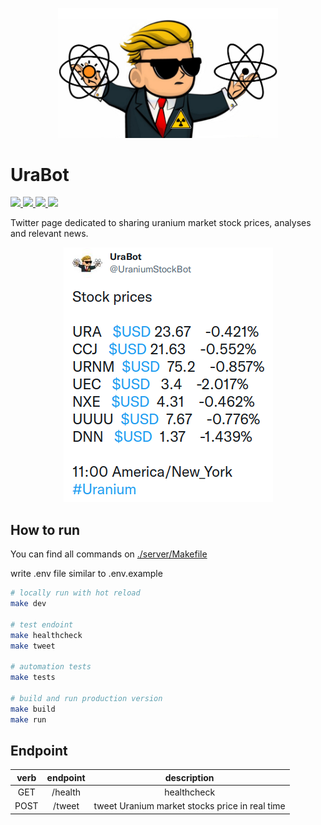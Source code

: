 <p align="center">
  <!-- cover image -->
  <img width="70%" src="https://raw.githubusercontent.com/victorabarros/ura-bot/main/assets/UraBot_profile01.png" />
</p>

# UraBot

<p>
  <!-- badgets -->
  <a href="https://www.easycron.com/user">
    <img height="30px" src="https://www.easycron.com/apple-touch-icon-180x180.png" />
  </a>
  <a href="https://dashboard.heroku.com/apps/ura-bot-server">
    <img height="30px" src="https://www.herokucdn.com/deploy/button.svg" />
  </a>
  <a href="https://customer.elephantsql.com/">
    <img height="30px" src="https://pbs.twimg.com/profile_images/2661035254/f1797e21af006ca889d3e5f39293fca1_400x400.png" />
  </a>
  <a href="https://codeclimate.com/github/victorabarros/ura-bot">
  <!-- TODO add to CI -->
    <img src="https://api.codeclimate.com/v1/badges/a99a88d28ad37a79dbf6/maintainability" />
  </a>
</p>

Twitter page dedicated to sharing uranium market stock prices, analyses and relevant news.

<p align="center">
  <a href="https://twitter.com/UraniumStockBot/status/1470423280712654850">
    <img src="./assets/Tweet.png" />
    <!-- <img height="50px" src="https://upload.wikimedia.org/wikipedia/pt/thumb/3/3d/Twitter_logo_2012.svg/1200px-Twitter_logo_2012.svg.png" /> -->
  </a>
</p>

## How to run

You can find all commands on [./server/Makefile](https://github.com/victorabarros/ura-bot/blob/main/server/Makefile)

write .env file similar to .env.example

```sh
# locally run with hot reload
make dev

# test endoint
make healthcheck
make tweet

# automation tests
make tests

# build and run production version
make build
make run
```

## Endpoint

|verb|endpoint|description|
|:-:|:-:|:-:|
|GET|/health|healthcheck|
|POST|/tweet|tweet Uranium market stocks price in real time|

<!--
```
Ladies and Gentlemen,
I introduce you to my new child:
twitter.com/uraniumStockBot
```

---

```
Dias atrás eu estava buscando aprender sobre a tese de uranio para investimentos, sob influência do @FernandoUlrich.
Pensando em fazer disto algo mais divertido, pensei como envolver programação na brincadeira.
Então que tive a ideia de desenvolver um bot que me atualiza com os preços em real-time das ações.
Daí que nasceu o UraBot. Escolhi a linguagem typescript, pois queria aperfeicoar-me e inclui bastante testes no projeto.
```

---

```
Hello Folks!

These last week I have been learning about Uranium investiments and looking for relevants pages about that to make me update with news.
As any developer passionate about automate any thing, I had this idea of developing a bot to update me with stock prices and news from uranium market. So,

Ladies and Gentlements,

I introduce you my new child:
UraBot

Also was a opportunity to improve my programming skills, so I choose typescript to learn more about and developed it with automation tests.
It was a very funny journey.
```

TODO:
  - variation D-1 D-7 D-30 D-90 interaction => happy, money, sad, booom
  - add uranium/nuclear/energy icon 📉
  - add Good Morning! -> when is the first tweet of the day
  - add See ya! -> when is the last tweet of the day with D-1 delta variation
  - add Have a nice and sunny weekend! -> when is the last tweet of friday
  - improve body message (like https://twitter.com/DolarBipolar/status/1458801696017113093 https://twitter.com/precodobitcoin/status/1460951202531794951 and add font/vendor)
  - tweet relevant news (understand what's better hour and schedule it)
- codecov https://app.codecov.io/gh/victorabarros/ura-bot
- CI
- integration tests - get QA credentials
- better https://github.com/FeedHive/twitter-api-client ?
- read https://www.infoq.com/news/2021/11/twitter-api-v2
-->
